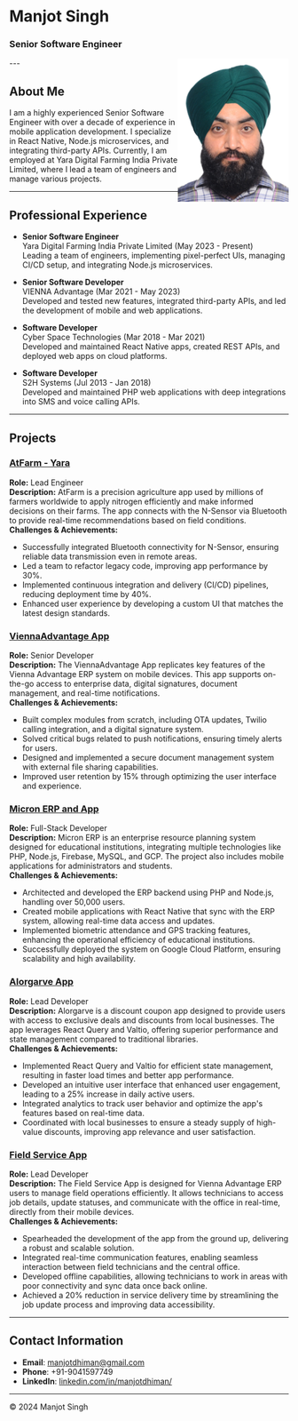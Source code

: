 # Manjot Singh

### Senior Software Engineer

<img src="35x45mm0003.JPG" alt="drawing" style="float: right;" width="200"/>
---

## About Me

I am a highly experienced Senior Software Engineer with over a decade of experience in mobile application development. I specialize in React Native, Node.js microservices, and integrating third-party APIs. Currently, I am employed at Yara Digital Farming India Private Limited, where I lead a team of engineers and manage various projects.

---

## Professional Experience

- **Senior Software Engineer**  
  Yara Digital Farming India Private Limited (May 2023 - Present)  
  Leading a team of engineers, implementing pixel-perfect UIs, managing CI/CD setup, and integrating Node.js microservices.

- **Senior Software Developer**  
  VIENNA Advantage (Mar 2021 - May 2023)  
  Developed and tested new features, integrated third-party APIs, and led the development of mobile and web applications.

- **Software Developer**  
  Cyber Space Technologies (Mar 2018 - Mar 2021)  
  Developed and maintained React Native apps, created REST APIs, and deployed web apps on cloud platforms.

- **Software Developer**  
  S2H Systems (Jul 2013 - Jan 2018)  
  Developed and maintained PHP web applications with deep integrations into SMS and voice calling APIs.

---

## Projects

### [AtFarm - Yara](https://play.google.com/store/apps/details?id=com.yara.atfarm)
**Role:** Lead Engineer  
**Description:** AtFarm is a precision agriculture app used by millions of farmers worldwide to apply nitrogen efficiently and make informed decisions on their farms. The app connects with the N-Sensor via Bluetooth to provide real-time recommendations based on field conditions.  
**Challenges & Achievements:**  
- Successfully integrated Bluetooth connectivity for N-Sensor, ensuring reliable data transmission even in remote areas.
- Led a team to refactor legacy code, improving app performance by 30%.
- Implemented continuous integration and delivery (CI/CD) pipelines, reducing deployment time by 40%.
- Enhanced user experience by developing a custom UI that matches the latest design standards.

### [ViennaAdvantage App](https://play.google.com/store/apps/details?id=com.viennaadvantage)
**Role:** Senior Developer  
**Description:** The ViennaAdvantage App replicates key features of the Vienna Advantage ERP system on mobile devices. This app supports on-the-go access to enterprise data, digital signatures, document management, and real-time notifications.  
**Challenges & Achievements:**  
- Built complex modules from scratch, including OTA updates, Twilio calling integration, and a digital signature system.
- Solved critical bugs related to push notifications, ensuring timely alerts for users.
- Designed and implemented a secure document management system with external file sharing capabilities.
- Improved user retention by 15% through optimizing the user interface and experience.

### [Micron ERP and App](https://micronerp.com)
**Role:** Full-Stack Developer  
**Description:** Micron ERP is an enterprise resource planning system designed for educational institutions, integrating multiple technologies like PHP, Node.js, Firebase, MySQL, and GCP. The project also includes mobile applications for administrators and students.  
**Challenges & Achievements:**  
- Architected and developed the ERP backend using PHP and Node.js, handling over 50,000 users.
- Created mobile applications with React Native that sync with the ERP system, allowing real-time data access and updates.
- Implemented biometric attendance and GPS tracking features, enhancing the operational efficiency of educational institutions.
- Successfully deployed the system on Google Cloud Platform, ensuring scalability and high availability.

### [Alorgarve App](https://play.google.com/store/apps/details?id=com.aloegarve)
**Role:** Lead Developer  
**Description:** Alorgarve is a discount coupon app designed to provide users with access to exclusive deals and discounts from local businesses. The app leverages React Query and Valtio, offering superior performance and state management compared to traditional libraries.  
**Challenges & Achievements:**  
- Implemented React Query and Valtio for efficient state management, resulting in faster load times and better app performance.
- Developed an intuitive user interface that enhanced user engagement, leading to a 25% increase in daily active users.
- Integrated analytics to track user behavior and optimize the app's features based on real-time data.
- Coordinated with local businesses to ensure a steady supply of high-value discounts, improving app relevance and user satisfaction.

### [Field Service App](https://play.google.com/store/apps/details?id=com.viennaadvantage.fieldservice)
**Role:** Lead Developer  
**Description:** The Field Service App is designed for Vienna Advantage ERP users to manage field operations efficiently. It allows technicians to access job details, update statuses, and communicate with the office in real-time, directly from their mobile devices.  
**Challenges & Achievements:**  
- Spearheaded the development of the app from the ground up, delivering a robust and scalable solution.
- Integrated real-time communication features, enabling seamless interaction between field technicians and the central office.
- Developed offline capabilities, allowing technicians to work in areas with poor connectivity and sync data once back online.
- Achieved a 20% reduction in service delivery time by streamlining the job update process and improving data accessibility.

---

## Contact Information

- **Email**: [manjotdhiman@gmail.com](mailto:manjotdhiman@gmail.com)
- **Phone**: +91-9041597749
- **LinkedIn**: [linkedin.com/in/manjotdhiman/](https://www.linkedin.com/in/manjotdhiman/)

---

&copy; 2024 Manjot Singh
